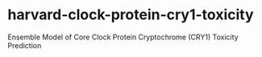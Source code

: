 # harvard-clock-protein-cry1-toxicity
Ensemble Model of Core Clock Protein Cryptochrome (CRY1) Toxicity Prediction

